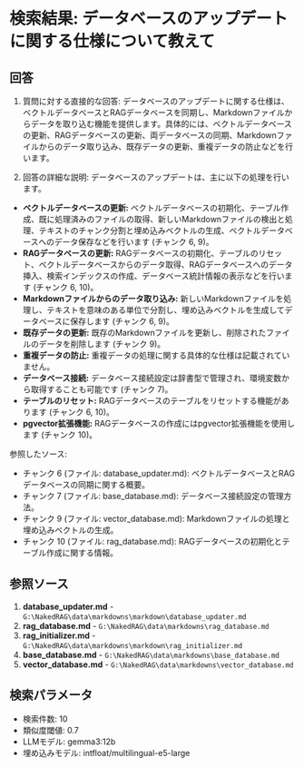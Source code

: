 # 検索結果: データベースのアップデートに関する仕様について教えて

## 回答

1. 質問に対する直接的な回答:
データベースのアップデートに関する仕様は、ベクトルデータベースとRAGデータベースを同期し、Markdownファイルからデータを取り込む機能を提供します。具体的には、ベクトルデータベースの更新、RAGデータベースの更新、両データベースの同期、Markdownファイルからのデータ取り込み、既存データの更新、重複データの防止などを行います。

2. 回答の詳細な説明:
データベースのアップデートは、主に以下の処理を行います。

*   **ベクトルデータベースの更新:** ベクトルデータベースの初期化、テーブル作成、既に処理済みのファイルの取得、新しいMarkdownファイルの検出と処理、テキストのチャンク分割と埋め込みベクトルの生成、ベクトルデータベースへのデータ保存などを行います (チャンク 6, 9)。
*   **RAGデータベースの更新:** RAGデータベースの初期化、テーブルのリセット、ベクトルデータベースからのデータ取得、RAGデータベースへのデータ挿入、検索インデックスの作成、データベース統計情報の表示などを行います (チャンク 6, 10)。
*   **Markdownファイルからのデータ取り込み:** 新しいMarkdownファイルを処理し、テキストを意味のある単位で分割し、埋め込みベクトルを生成してデータベースに保存します (チャンク 6, 9)。
*   **既存データの更新:** 既存のMarkdownファイルを更新し、削除されたファイルのデータを削除します (チャンク 9)。
*   **重複データの防止:** 重複データの処理に関する具体的な仕様は記載されていません。
*   **データベース接続:** データベース接続設定は辞書型で管理され、環境変数から取得することも可能です (チャンク 7)。
*   **テーブルのリセット:** RAGデータベースのテーブルをリセットする機能があります (チャンク 6, 10)。
*   **pgvector拡張機能:** RAGデータベースの作成にはpgvector拡張機能を使用します (チャンク 10)。

参照したソース:
*   チャンク 6 (ファイル: database_updater.md): ベクトルデータベースとRAGデータベースの同期に関する概要。
*   チャンク 7 (ファイル: base_database.md): データベース接続設定の管理方法。
*   チャンク 9 (ファイル: vector_database.md): Markdownファイルの処理と埋め込みベクトルの生成。
*   チャンク 10 (ファイル: rag_database.md): RAGデータベースの初期化とテーブル作成に関する情報。

## 参照ソース

1. **database_updater.md** - `G:\NakedRAG\data\markdowns\markdown\database_updater.md`
2. **rag_database.md** - `G:\NakedRAG\data\markdowns\rag_database.md`
3. **rag_initializer.md** - `G:\NakedRAG\data\markdowns\markdown\rag_initializer.md`
4. **base_database.md** - `G:\NakedRAG\data\markdowns\base_database.md`
5. **vector_database.md** - `G:\NakedRAG\data\markdowns\vector_database.md`

## 検索パラメータ

- 検索件数: 10
- 類似度閾値: 0.7
- LLMモデル: gemma3:12b
- 埋め込みモデル: intfloat/multilingual-e5-large
